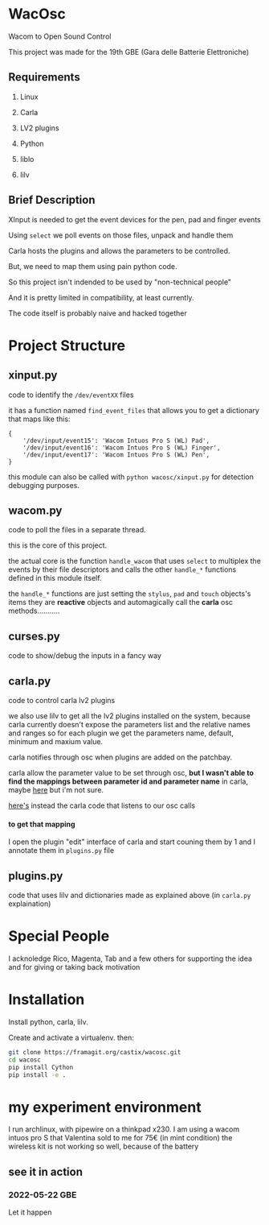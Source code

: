 # WacOsc

Wacom to Open Sound Control

This project was made for the 19th GBE (Gara delle Batterie Elettroniche)

## Requirements

1. Linux

2. Carla

3. LV2 plugins

4. Python

5. liblo

6. lilv

## Brief Description 

XInput is needed to get the event devices for the pen, pad and finger events

Using `select`  we poll events on those files, unpack and handle them

Carla hosts the plugins and allows the parameters to be controlled.

But, we need to map them using pain python code.

So this project isn't indended to be used by "non-technical people"

And it is pretty limited in compatibility, at least currently.

The code itself is probably naive and hacked together

# Project Structure

## xinput.py

code to identify the `/dev/eventXX` files

it has a function named `find_event_files` that allows you to get a dictionary that maps like this:

```
{
    '/dev/input/event15': 'Wacom Intuos Pro S (WL) Pad',
    '/dev/input/event16': 'Wacom Intuos Pro S (WL) Finger',
    '/dev/input/event17': 'Wacom Intuos Pro S (WL) Pen',
}
```

this module can also be called with `python wacosc/xinput.py` for detection debugging purposes.

## wacom.py

code to poll the files in a separate thread.

this is the core of this project.

the actual core is the function `handle_wacom` that uses `select` to multiplex the events by their file descriptors
and calls the other `handle_*` functions defined in this module itself.

the `handle_*` functions are just setting the `stylus`, `pad` and `touch` objects's items
they are **reactive** objects and automagically call the **carla** osc methods...........


## curses.py

code to show/debug the inputs in a fancy way

## carla.py

code to control carla lv2 plugins

we also use lilv to get all the lv2 plugins installed on the system, because carla currently doesn't expose the parameters list and the relative names and ranges
so for each plugin we get the parameters name, default, minimum and maxium value.

carla notifies through osc when plugins are added on the patchbay.

carla allow the parameter value to be set through osc, **but I wasn't able to find the mappings between parameter id and parameter name** in carla,
maybe [here](https://github.com/falkTX/Carla/blob/25c61989de0cfe55e4ff62af002403c9acaa1bd6/source/backend/engine/CarlaEngineOscSend.cpp) but i'm not sure.

[here's](https://github.com/falkTX/Carla/blob/25c61989de0cfe55e4ff62af002403c9acaa1bd6/source/backend/engine/CarlaEngineOscHandlers.cpp) instead the carla code that listens to our osc calls


#### to get that mapping

I open the plugin "edit" interface of carla and start couning them by 1
and I annotate them in `plugins.py` file

## plugins.py

code that uses lilv and dictionaries made as explained above (in `carla.py` explaination)


# Special People

I acknoledge Rico, Magenta, Tab and a few others for supporting the idea and for giving or taking back motivation


# Installation

Install python, carla, lilv.

Create and activate a virtualenv. then:

```bash
git clone https://framagit.org/castix/wacosc.git
cd wacosc
pip install Cython
pip install -e .
```

# my experiment environment

I run archlinux, with pipewire on a thinkpad x230.
I am using a wacom intuos pro S that Valentina sold to me for 75€ (in mint condition)
the wireless kit is not working so well, because of the battery

## see it in action

### 2022-05-22 GBE

Let it happen
